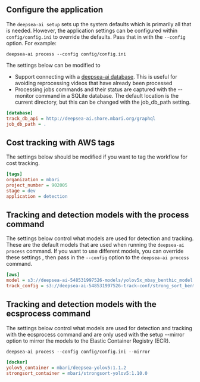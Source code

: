 ## Configure the application

The ``deepsea-ai setup`` sets up the system defaults which is primarily all that is needed. However,
the application settings can be configured within `config/config.ini` to override the defaults. 
Pass that in with the ``--config`` option. For example:

```shell
deepsea-ai process --config config/config.ini
```

The settings below can be modified to 
* Support connecting with a [deepsea-ai database](https://github.com/mbari-org/deepsea-ai-database).
This is useful for avoiding reprocessing videos that have already been processed
* Processing jobs commands and their status are captured  with the --monitor 
command in a SQLite database.  The default location is the current directory, 
but this can be changed with the job_db_path setting.
```ini
[database]
track_db_api = http://deepsea-ai.shore.mbari.org/graphql
job_db_path = .
```

## Cost tracking with AWS tags
The settings below should be modified if you want to tag the workflow for cost tracking.
```ini
[tags]
organization = mbari
project_number = 902005
stage = dev
application = detection
```

## Tracking and detection models with the process command
The settings below control what models are used for detection and tracking.
These are the default models that are used when running the ``deepsea-ai process``
command. If you want to use different models, you can override these settings
, then pass in the ``--config`` option to the ``deepsea-ai process`` command.

```ini
[aws]
model = s3://deepsea-ai-548531997526-models/yolov5x_mbay_benthic_model.tar.gz
track_config = s3://deepsea-ai-548531997526-track-conf/strong_sort_benthic.yaml
```

## Tracking and detection models with the ecsprocess command
The settings below control what models are used for detection and tracking with the ecsprocess command
and are only used with the setup --mirror option to mirror the models to the Elastic Container Registry (ECR).


```shell
deepsea-ai process --config config/config.ini --mirror
```

```ini
[docker]
yolov5_container = mbari/deepsea-yolov5:1.1.2
strongsort_container = mbari/strongsort-yolov5:1.10.0
```




